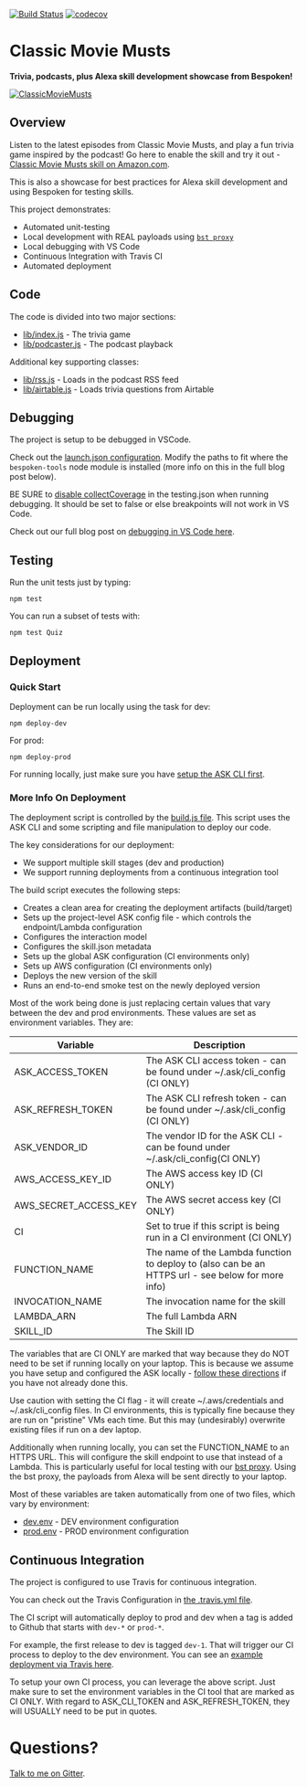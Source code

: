 [![Build Status](https://travis-ci.org/jkelvie/ClassicMovieMusts.svg?branch=master)](https://travis-ci.org/jkelvie/ClassicMovieMusts)
[![codecov](https://codecov.io/gh/jkelvie/ClassicMovieMusts/branch/master/graph/badge.svg)](https://codecov.io/gh/jkelvie/ClassicMovieMusts)

# Classic Movie Musts
**Trivia, podcasts, plus Alexa skill development showcase from Bespoken!**

[![ClassicMovieMusts](https://mcdn.podbean.com/mf/web/hqtbi7/Max_Baril_-_Classic_Movie_Musts_Twitter.jpg)](https://classicmoviemusts.com)

## Overview
Listen to the latest episodes from Classic Movie Musts, and play a fun trivia game inspired by the podcast! Go here to enable the skill and try it out - [Classic Movie Musts skill on Amazon.com](https://www.amazon.com/Bespoken-Classic-Movie-Musts/dp/B07ZB7RV7X).

This is also a showcase for best practices for Alexa skill development and using Bespoken for testing skills.

This project demonstrates:
* Automated unit-testing
* Local development with REAL payloads using [`bst proxy`](https://read.bespoken.io/cli/commands/#proxy)
* Local debugging with VS Code
* Continuous Integration with Travis CI
* Automated deployment

## Code
The code is divided into two major sections:
* [lib/index.js](https://github.com/jkelvie/ClassicMovieMusts/blob/master/lib/index.js) - The trivia game
* [lib/podcaster.js](https://github.com/jkelvie/ClassicMovieMusts/blob/master/lib/podcaster.js) - The podcast playback

Additional key supporting classes:
* [lib/rss.js](https://github.com/jkelvie/ClassicMovieMusts/blob/master/lib/rss.js) - Loads in the podcast RSS feed
* [lib/airtable.js](https://github.com/jkelvie/ClassicMovieMusts/blob/master/lib/airtable.js) - Loads trivia questions from Airtable

## Debugging
The project is setup to be debugged in VSCode.

Check out the [launch.json configuration](https://github.com/jkelvie/ClassicMovieMusts/blob/master/.vscode/launch.json). Modify the paths to fit where the `bespoken-tools` node module is installed (more info on this in the full blog post below).

BE SURE to [disable collectCoverage](https://github.com/jkelvie/ClassicMovieMusts/blob/master/testing.json#L6) in the testing.json when running debugging. It should be set to false or else breakpoints will not work in VS Code.

Check out our full blog post on [debugging in VS Code here](https://bespoken.io/blog/debugging-alexa-skills-with-vs-code-and-bespoken-part-2/).

## Testing
Run the unit tests just by typing:
```
npm test
```

You can run a subset of tests with:
```
npm test Quiz
```

## Deployment
### Quick Start
Deployment can be run locally using the task for dev:
```
npm deploy-dev
```

For prod:
```
npm deploy-prod
```

For running locally, just make sure you have [setup the ASK CLI first](https://developer.amazon.com/docs/smapi/quick-start-alexa-skills-kit-command-line-interface.html).

### More Info On Deployment
The deployment script is controlled by the [build.js file](https://github.com/jkelvie/ClassicMovieMusts/blob/master/build/build.js). This script uses the ASK CLI and some scripting and file manipulation to deploy our code.

The key considerations for our deployment:
* We support multiple skill stages (dev and production)
* We support running deployments from a continuous integration tool

The build script executes the following steps:
* Creates a clean area for creating the deployment artifacts (build/target)
* Sets up the project-level ASK config file - which controls the endpoint/Lambda configuration
* Configures the interaction model
* Configures the skill.json metadata
* Sets up the global ASK configuration (CI environments only)
* Sets up AWS configuration (CI environments only)
* Deploys the new version of the skill
* Runs an end-to-end smoke test on the newly deployed version

Most of the work being done is just replacing certain values that vary between the dev and prod environments. These values are set as environment variables. They are:

| Variable | Description |
| --- | --- |
| ASK_ACCESS_TOKEN | The ASK CLI access token - can be found under ~/.ask/cli_config (CI ONLY)
| ASK_REFRESH_TOKEN | The ASK CLI refresh token - can be found under ~/.ask/cli_config (CI ONLY)
| ASK_VENDOR_ID | The vendor ID for the ASK CLI - can be found under ~/.ask/cli_config(CI ONLY)
| AWS_ACCESS_KEY_ID | The AWS access key ID (CI ONLY)
| AWS_SECRET_ACCESS_KEY | The AWS secret access key (CI ONLY)
| CI | Set to true if this script is being run in a CI environment (CI ONLY)
| FUNCTION_NAME | The name of the Lambda function to deploy to (also can be an HTTPS url - see below for more info) |
| INVOCATION_NAME | The invocation name for the skill |
| LAMBDA_ARN | The full Lambda ARN |
| SKILL_ID | The Skill ID |

The variables that are CI ONLY are marked that way because they do NOT need to be set if running locally on your laptop. This is because we assume you have setup and configured the ASK locally - [follow these directions](https://developer.amazon.com/docs/smapi/quick-start-alexa-skills-kit-command-line-interface.html) if you have not already done this.

Use caution with setting the CI flag - it will create ~/.aws/credentials and ~/.ask/cli_config files. In CI environments, this is typically fine because they are run on "pristine" VMs each time. But this may (undesirably) overwrite existing files if run on a dev laptop.

Additionally when running locally, you can set the FUNCTION_NAME to an HTTPS URL. This will configure the skill endpoint to use that instead of a Lambda. This is particularly useful for local testing with our [bst proxy](https://read.bespoken.io/cli/commands/#proxy). Using the bst proxy, the payloads from Alexa will be sent directly to your laptop.

Most of these variables are taken automatically from one of two files, which vary by environment:
* [dev.env](https://github.com/jkelvie/ClassicMovieMusts/blob/master/build/dev.env) - DEV environment configuration
* [prod.env](https://github.com/jkelvie/ClassicMovieMusts/blob/master/build/prod.env) - PROD environment configuration

## Continuous Integration
The project is configured to use Travis for continuous integration.

You can check out the Travis Configuration in
[the .travis.yml file](https://github.com/jkelvie/ClassicMovieMusts/blob/master/.travis.yml).

The CI script will automatically deploy to prod and dev when a tag is added to Github that starts with `dev-*` or `prod-*`.

For example, the first release to dev is tagged `dev-1`. That will trigger our CI process to deploy to the dev environment. You can see an [example deployment via Travis here](https://travis-ci.org/jkelvie/ClassicMovieMusts/builds/603416737).

To setup your own CI process, you can leverage the above script. Just make sure to set the environment variables in the CI tool that are marked as CI ONLY. With regard to ASK_CLI_TOKEN and ASK_REFRESH_TOKEN, they will USUALLY need to be put in quotes.

# Questions?
[Talk to me on Gitter](https://gitter.im/bespoken/bst).


